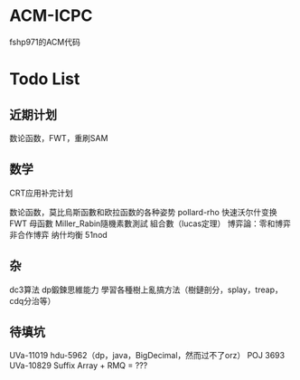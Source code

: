 # ACM-ICPC
fshp971的ACM代码

# Todo List

## 近期计划
数论函数，FWT，重刷SAM

## 数学
CRT应用补完计划

数论函数，莫比烏斯函數和欧拉函数的各种姿势
pollard-rho
快速沃尔什变换 FWT
母函數
Miller_Rabin隨機素數測試
組合數（lucas定理）
博弈論：零和博弈 非合作博弈 纳什均衡
51nod

## 杂
dc3算法
dp鍛鍊思維能力
學習各種樹上亂搞方法（樹鏈剖分，splay，treap，cdq分治等）

## 待填坑
UVa-11019
hdu-5962（dp，java，BigDecimal，然而过不了orz）
POJ 3693
UVa-10829 Suffix Array + RMQ = ???
